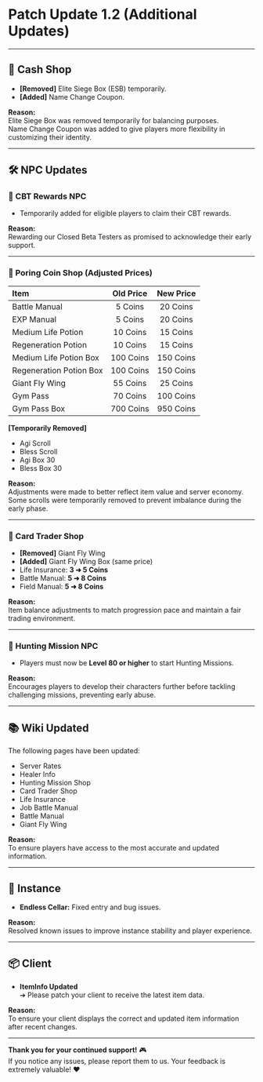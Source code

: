 # Patch Update 1.2 (Additional Updates)

---

## 🛒 Cash Shop

- **[Removed]** Elite Siege Box (ESB) temporarily.
- **[Added]** Name Change Coupon.

**Reason:**  
Elite Siege Box was removed temporarily for balancing purposes.  
Name Change Coupon was added to give players more flexibility in customizing their identity.

---

## 🛠️ NPC Updates

### 🔹 CBT Rewards NPC
- Temporarily added for eligible players to claim their CBT rewards.

**Reason:**  
Rewarding our Closed Beta Testers as promised to acknowledge their early support.

---

### 🔹 Poring Coin Shop (Adjusted Prices)

| Item | Old Price | New Price |
|:-----|:---------:|:---------:|
| Battle Manual | 5 Coins | 20 Coins |
| EXP Manual | 5 Coins | 20 Coins |
| Medium Life Potion | 10 Coins | 15 Coins |
| Regeneration Potion | 10 Coins | 15 Coins |
| Medium Life Potion Box | 100 Coins | 150 Coins |
| Regeneration Potion Box | 100 Coins | 150 Coins |
| Giant Fly Wing | 55 Coins | 25 Coins |
| Gym Pass | 70 Coins | 100 Coins |
| Gym Pass Box | 700 Coins | 950 Coins |

**[Temporarily Removed]**
- Agi Scroll
- Bless Scroll
- Agi Box 30
- Bless Box 30

**Reason:**  
Adjustments were made to better reflect item value and server economy. Some scrolls were temporarily removed to prevent imbalance during the early phase.

---

### 🔹 Card Trader Shop

- **[Removed]** Giant Fly Wing
- **[Added]** Giant Fly Wing Box (same price)
- Life Insurance: **3 ➜ 5 Coins**
- Battle Manual: **5 ➜ 8 Coins**
- Field Manual: **5 ➜ 8 Coins**

**Reason:**  
Item balance adjustments to match progression pace and maintain a fair trading environment.

---

### 🔹 Hunting Mission NPC

- Players must now be **Level 80 or higher** to start Hunting Missions.

**Reason:**  
Encourages players to develop their characters further before tackling challenging missions, preventing early abuse.

---

## 📚 Wiki Updated

The following pages have been updated:
- Server Rates
- Healer Info
- Hunting Mission Shop
- Card Trader Shop
- Life Insurance
- Job Battle Manual
- Battle Manual
- Giant Fly Wing

**Reason:**  
To ensure players have access to the most accurate and updated information.

---

## 🏰 Instance

- **Endless Cellar:** Fixed entry and bug issues.

**Reason:**  
Resolved known issues to improve instance stability and player experience.

---

## 📦 Client

- **ItemInfo Updated**  
  ➔ Please patch your client to receive the latest item data.

**Reason:**  
To ensure your client displays the correct and updated item information after recent changes.

---

**Thank you for your continued support!** 🎮  
If you notice any issues, please report them to us. Your feedback is extremely valuable! ❤️
